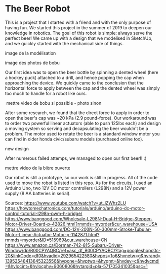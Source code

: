 # The Beer Robot

This is a project that I started with a friend and with the only purpose of having fun. We started this project in the summer of 2019 to deepen our knowledge in robotics. The goal of this robot is simple: always serve the perfect beer! We came up with a design that we modelised in SketchUp, and we quickly started with the mechanical side of things.

image de la modélisation

image des photos de bobu

Our first idea was to open the beer bottle by spinning a dented wheel (here a hockey puck) attached to a drill, and hence popping the cap when approaching the device. We quickly came to the conclusion that the horizontal force to apply between the cap and the dented wheel was simply too much to handle for a robot like ours.

![]()
mettre video de bobu si possible - photo sinon

After some research, we found that the direct force to apply in order to open the beer's cap was ~20 kPa (2.9 pound-force). Our workaround was to order two powerful linear actuators (able to push 125lbs each) and design a moving system so serving and decapsulating the beer wouldn't be a problem. The motor used to rotate the beer is a standard window motor you can find in older honda civic/subaru models (purchased online too).

new design

After numerous failed attemps, we managed to open our first beer!! :)

mettre video de la bière ouverte

Our robot is still a prototype, so our work is still in progress. All of the code used to move the robot is listed in this repo. As for the circuits, I used an Arduino Uno, two 12V DC motor controllers (L298N) and a 12V power supply (8 AA batteries in serial).





Sources:
https://www.youtube.com/watch?v=ut_lZWhz2LU
https://howtomechatronics.com/tutorials/arduino/arduino-dc-motor-control-tutorial-l298n-pwm-h-bridge/
https://www.banggood.com/Wholesale-L298N-Dual-H-Bridge-Stepper-Motor-Driver-Board-p-42826.html?rmmds=myorder&cur_warehouse=USA
https://www.banggood.com/DC-12V-200N-50-300mm-Stroke-Tubular-Motor-Linear-Actuator-Motor-p-1142871.html?rmmds=myorder&ID=515969&cur_warehouse=CN
https://www.amazon.ca/Dorman-742-815-Subaru-Driver-Window/dp/B00CPYAQBC/ref=asc_df_B00CPYAQBC/?tag=googleshopc0c-20&linkCode=df0&hvadid=292965422580&hvpos=1o6&hvnetw=g&hvrand=13952548413645323556&hvpone=&hvptwo=&hvqmt=&hvdev=c&hvdvcmdl=&hvlocint=&hvlocphy=9060806&hvtargid=pla-571705341035&psc=1
